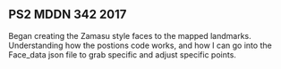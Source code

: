 ## PS2 MDDN 342 2017


Began creating the Zamasu style faces to the mapped landmarks. Understanding how the postions code works, and how I can go into the Face_data json file to grab specific and adjust specific points.